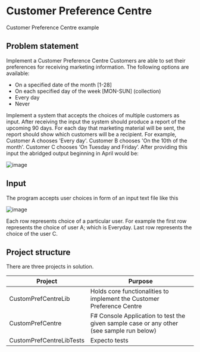 # Customer Preference Centre
Customer Preference Centre example

## Problem statement 

Implement a Customer Preference Centre
Customers are able to set their preferences for receiving marketing information. The
following options are available:
  * On a specified date of the month [1-28]
  * On each specified day of the week [MON-SUN] (collection)
  * Every day
  * Never

Implement a system that accepts the choices of multiple customers as input. After receiving
the input the system should produce a report of the upcoming 90 days. For each day that
marketing material will be sent, the report should show which customers will be a recipient.
For example, Customer A chooses 'Every day'. Customer B chooses 'On the 10th of the
month'. Customer C chooses ‘On Tuesday and Friday’. After providing this input the
abridged output beginning in April would be:

![image](https://user-images.githubusercontent.com/1287634/227128061-b6f351ec-80f9-417f-9e36-bf08496406a9.png)

## Input 
The program accepts user choices in form of an input text file like this

![image](https://user-images.githubusercontent.com/1287634/227129286-f1e7cb8d-0e1e-46b5-bd6c-075bc4c9b0fb.png)

Each row represents choice of a particular user. For example the first row represents the choice of user A; which is Everyday. 
Last row represents the choice of the user C. 

## Project structure
There are three projects in solution. 

| Project | Purpose 
|---------|--------
| CustomPrefCentreLib | Holds core functionalities to implement the Customer Preference Centre
| CustomPrefCentre | F# Console Application to test the given sample case or any other (see sample run below)
| CustomPrefCentreLibTests | Expecto tests 

